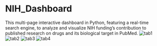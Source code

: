 # NIH_Dashboard

This multi-page interactive dashboard in Python, featuring a real-time search engine, to analyze and visualize NIH funding’s contribution to published research on drugs and its biological target in PubMed. 
![tab1](https://user-images.githubusercontent.com/16827556/138536187-5c06ef78-ff10-466e-bd72-ef5c097d4949.png)
![tab2](https://user-images.githubusercontent.com/16827556/138536189-da571368-6162-4709-89a0-8a6b97da5d60.png)
![tab3](https://user-images.githubusercontent.com/16827556/138536191-771c7194-8bd9-4504-915a-7444bed7e00d.png)
![tab4](https://user-images.githubusercontent.com/16827556/138536195-9c62a500-2952-4c2d-bc07-1ea502738041.png)

